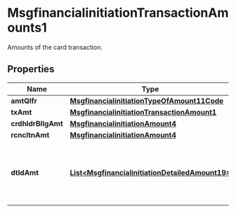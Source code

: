 

# MsgfinancialinitiationTransactionAmounts1

Amounts of the card transaction.
## Properties

Name | Type | Description | Notes
------------ | ------------- | ------------- | -------------
**amtQlfr** | [**MsgfinancialinitiationTypeOfAmount11Code**](MsgfinancialinitiationTypeOfAmount11Code.md) |  |  [optional]
**txAmt** | [**MsgfinancialinitiationTransactionAmount1**](MsgfinancialinitiationTransactionAmount1.md) |  |  [optional]
**crdhldrBllgAmt** | [**MsgfinancialinitiationAmount4**](MsgfinancialinitiationAmount4.md) |  |  [optional]
**rcncltnAmt** | [**MsgfinancialinitiationAmount4**](MsgfinancialinitiationAmount4.md) |  |  [optional]
**dtldAmt** | [**List&lt;MsgfinancialinitiationDetailedAmount19&gt;**](MsgfinancialinitiationDetailedAmount19.md) | Further details of some or all amounts in the transaction amount. |  [optional]



